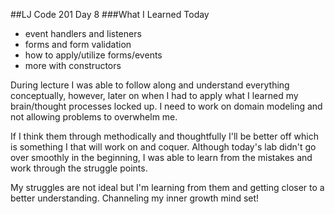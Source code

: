 ##LJ Code 201 Day 8
###What I Learned Today
- event handlers and listeners
- forms and form validation
- how to apply/utilize forms/events
- more with constructors

During lecture I was able to follow along and understand everything conceptually, however, later on when I had to apply what I learned my brain/thought processes locked up. I need to work on domain modeling and not allowing problems to overwhelm me. 

If I think them through methodically and thoughtfully I'll be better off which is something I that will work on and coquer. Although today's lab didn't go over smoothly in the beginning, I was able to learn from the mistakes and work through the struggle points. 

My struggles are not ideal but I'm learning from them and getting closer to a better understanding. Channeling my inner growth mind set! 